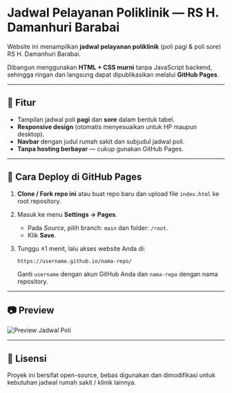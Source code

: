 # Jadwal Pelayanan Poliklinik — RS H. Damanhuri Barabai

Website ini menampilkan **jadwal pelayanan poliklinik** (poli pagi & poli sore) RS H. Damanhuri Barabai.

Dibangun menggunakan **HTML + CSS murni** tanpa JavaScript backend, sehingga ringan dan langsung dapat dipublikasikan melalui **GitHub Pages**.

---

## 📌 Fitur
- Tampilan jadwal poli **pagi** dan **sore** dalam bentuk tabel.  
- **Responsive design** (otomatis menyesuaikan untuk HP maupun desktop).  
- **Navbar** dengan judul rumah sakit dan subjudul jadwal poli.  
- **Tanpa hosting berbayar** — cukup gunakan GitHub Pages.

---

## 🚀 Cara Deploy di GitHub Pages

1. **Clone / Fork repo ini** atau buat repo baru dan upload file `index.html` ke root repository.  

2. Masuk ke menu **Settings → Pages**.  
   - Pada *Source*, pilih branch: `main` dan folder: `/root`.  
   - Klik **Save**.

3. Tunggu ±1 menit, lalu akses website Anda di:  

   ```
   https://username.github.io/nama-repo/
   ```

   Ganti `username` dengan akun GitHub Anda dan `nama-repo` dengan nama repository.

---

## 📷 Preview

![Preview Jadwal Poli](https://via.placeholder.com/800x400.png?text=Preview+Jadwal+Poli)

---

## 📄 Lisensi

Proyek ini bersifat open-source, bebas digunakan dan dimodifikasi untuk kebutuhan jadwal rumah sakit / klinik lainnya.
